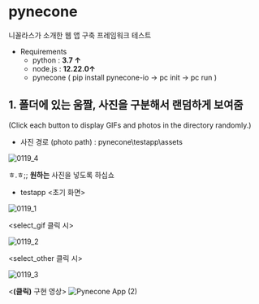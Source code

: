 # pynecone

니꼴라스가 소개한 웹 앱 구축 프레임워크 테스트</br>
- Requirements</br>
  - python : **3.7 ↑** </br>
  - node.js : **12.22.0↑**</br>
  - pynecone ( pip install pynecone-io -> pc init -> pc run ) 

## 1. 폴더에 있는 움짤, 사진을 구분해서 랜덤하게 보여줌 
(Click each button to display GIFs and photos in the directory randomly.)

- 사진 경로 (photo path) : pynecone\testapp\assets 

![0119_4](https://user-images.githubusercontent.com/52738769/213298613-45fddbd5-68d6-40b1-8324-14bb75eaf712.png)

ㅎ.ㅎ;; **원하는** 사진을 넣도록 하십쇼 

- testapp 
<초기 화면>

![0119_1](https://user-images.githubusercontent.com/52738769/213298576-222d37cf-50ff-4633-ab7f-460fd38bcb1a.png)

<select_gif 클릭 시>

![0119_2](https://user-images.githubusercontent.com/52738769/213298596-4b05f922-85c3-4e2f-92fd-260035a8ae6a.png)

<select_other 클릭 시>

![0119_3](https://user-images.githubusercontent.com/52738769/213301833-3a595e11-8f4e-4f70-99aa-dcf9636ed0c6.png)


<**(클릭)** 구현 영상>
![Pynecone App (2)](https://user-images.githubusercontent.com/52738769/213309780-221ef79e-ae23-44bc-9bb9-cc093fc61c51.gif)

